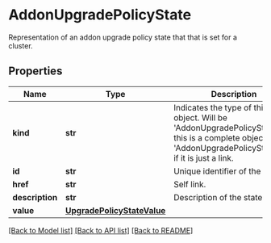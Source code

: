 # AddonUpgradePolicyState

Representation of an addon upgrade policy state that that is set for a cluster.
## Properties
Name | Type | Description | Notes
------------ | ------------- | ------------- | -------------
**kind** | **str** | Indicates the type of this object. Will be &#39;AddonUpgradePolicyState&#39; if this is a complete object or &#39;AddonUpgradePolicyStateLink&#39; if it is just a link. | [optional] 
**id** | **str** | Unique identifier of the object. | [optional] 
**href** | **str** | Self link. | [optional] 
**description** | **str** | Description of the state. | [optional] 
**value** | [**UpgradePolicyStateValue**](UpgradePolicyStateValue.md) |  | [optional] 

[[Back to Model list]](../README.md#documentation-for-models) [[Back to API list]](../README.md#documentation-for-api-endpoints) [[Back to README]](../README.md)


